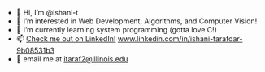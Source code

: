 - 👋 Hi, I’m @ishani-t
- 👀 I’m interested in Web Development, Algorithms, and Computer Vision!
- 🌱 I’m currently learning system programming (gotta love C!)
- 📫 [Check me out on LinkedIn!](www.linkedin.com/in/ishani-tarafdar-9b08531b3) www.linkedin.com/in/ishani-tarafdar-9b08531b3
- 📮 email me at itaraf2@illinois.edu 

<!---
ishani-t/ishani-t is a ✨ special ✨ repository because its `README.md` (this file) appears on your GitHub profile.
You can click the Preview link to take a look at your changes.
--->

